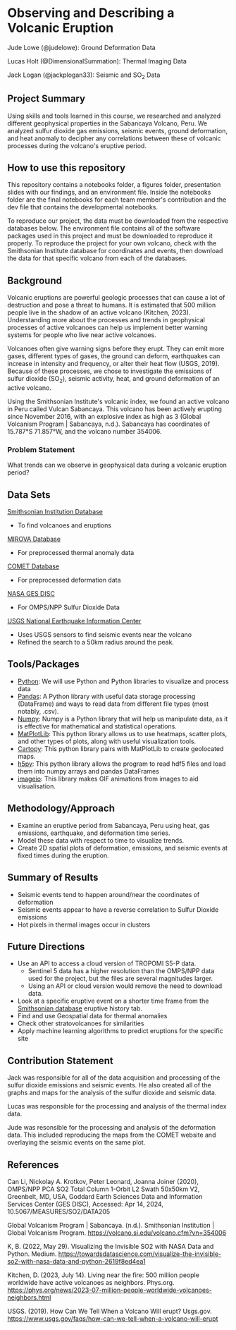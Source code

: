 # Observing and Describing a Volcanic Eruption 
Jude Lowe (@judelowe): Ground Deformation Data

Lucas Holt (@DimensionalSummation): Thermal Imaging Data

Jack Logan (@jackplogan33): Seismic and SO<sub>2</sub> Data

## Project Summary
Using skills and tools learned in this course, we researched and analyzed different geophysical properties in the Sabancaya Volcano, Peru. We analyzed sulfur dioxide gas emissions, seismic events, ground deformation, and heat anomaly to decipher any correlations between these of volcanic processes during the volcano's eruptive period.

## How to use this repository
This repository contains a notebooks folder, a figures folder, presentation slides with our findings, and an environment file. Inside the notebooks folder are the final notebooks for each team member's contribution and the dev file that contains the developmental notebooks.

To reproduce our project, the data must be downloaded from the respective databases below. The environment file contains all of the software packages used in this project and must be downloaded to reproduce it properly. To reproduce the project for your own volcano, check with the Smithsonian Institute database for coordinates and events, then download the data for that specific volcano from each of the databases.

## Background

Volcanic eruptions are powerful geologic processes that can cause a lot of destruction and pose a threat to humans. It is estimated that 500 million people live in the shadow of an active volcano (Kitchen, 2023). Understanding more about the processes and trends in geophysical processes of active volcanoes can help us implement better warning systems for people who live near active volcanoes.

Volcanoes often give warning signs before they erupt. They can emit more gases, different types of gases, the ground can deform, earthquakes can increase in intensity and frequency, or alter their heat flow (USGS, 2019). Because of these processes, we chose to investigate the emissions of sulfur dioxide (SO<sub>2</sub>), seismic activity, heat, and ground deformation of an active volcano. 

Using the Smithsonian Institute's volcanic index, we found an active volcano in Peru called Vulcan Sabancaya. This volcano has been actively erupting since November 2016, with an explosive index as high as 3 (Global Volcanism Program | Sabancaya, n.d.). Sabancaya has coordinates of 15.787°S 71.857°W, and the volcano number 354006.

### Problem Statement
What trends can we observe in geophysical data during a volcanic eruption period?

## Data Sets
[Smithsonian Institution Database](https://volcano.si.edu/volcano.cfm?vn=354006)
- To find volcanoes and eruptions

[MIROVA Database](https://www.mirovaweb.it/?action=volcanoDetails_OLI&volcano_id=354006)
- For preprocessed thermal anomaly data

[COMET Database](https://comet.nerc.ac.uk/comet-volcano-portal/volcano-index/South%20America/Peru/Sabancaya/S1_analysis)
- For preprocessed deformation data

[NASA GES DISC](https://disc.gsfc.nasa.gov/datasets/OMPS_NPP_NMSO2_PCA_L2_2/summary?keywords=sulfur%20dioxide)
- For OMPS/NPP Sulfur Dioxide Data

[USGS National Earthquake Information Center](https://earthquake.usgs.gov/earthquakes/map/?extent=-16.90443,-73.17169&extent=-15.1066,-70.25482&range=search&listOnlyShown=true&baseLayer=ocean&timeZone=utc&search=%7B%22name%22:%22Search%20Results%22,%22params%22:%7B%22starttime%22:%222010-01-01%2000:00:00%22,%22endtime%22:%222024-04-04%2023:59:59%22,%22minlatitude%22:-17.719,%22maxlongitude%22:-70.497,%22minlongitude%22:-77.528,%22latitude%22:-15.787,%22longitude%22:-71.857,%22maxradiuskm%22:50,%22minmagnitude%22:2.5,%22orderby%22:%22time%22%7D%7D)
- Uses USGS sensors to find seismic events near the volcano
- Refined the search to a 50km radius around the peak.

## Tools/Packages
- [Python](https://www.python.org/): We will use Python and Python libraries to visualize and process data
- [Pandas](https://pandas.pydata.org/): A Python library with useful data storage processing (DataFrame) and ways to read data from different file types (most notably, .csv).
- [Numpy](https://numpy.org/): Numpy is a Python library that will help us manipulate data, as it is effective for mathematical and statistical operations.
- [MatPlotLib](https://matplotlib.org/): This python library allows us to use heatmaps, scatter plots, and other types of plots, along with useful visualization tools.
- [Cartopy](https://pypi.org/project/Cartopy/): This python library pairs with MatPlotLib to create geolocated maps.
- [h5py](https://www.h5py.org/): This python library allows the program to read hdf5 files and load them into numpy arrays and pandas DataFrames
- [imageio](https://pypi.org/project/imageio/): This library makes GIF animations from images to aid visualisation.

## Methodology/Approach
- Examine an eruptive period from Sabancaya, Peru using heat, gas emissions, earthquake, and deformation time series.
- Model these data with respect to time to visualize trends.
- Create 2D spatial plots of deformation, emissions, and seismic events at fixed times during the eruption.

## Summary of Results
- Seismic events tend to happen around/near the coordinates of deformation ​
- Seismic events appear to have a reverse correlation to Sulfur Dioxide emissions​
- Hot pixels in thermal images occur in clusters

## Future Directions
- Use an API to access a cloud version of TROPOMI S5-P data.
    - Sentinel 5 data has a higher resolution than the OMPS/NPP data used for the project, but the files are several magnitudes larger.
    - Using an API or cloud version would remove the need to download data.
- Look at a specific eruptive event on a shorter time frame from the [Smithsonian database](https://volcano.si.edu/volcano.cfm?vn=354006) eruptive history tab.
- Find and use Geospatial data for thermal anomalies
- Check other stratovolcanoes for similarities
- Apply machine learning algorithms to predict eruptions for the specific site

## Contribution Statement
Jack was responsible for all of the data acquisition and processing of the sulfur dioxide emissions and seismic events. He also created all of the graphs and maps for the analysis of the sulfur dioxide and seismic data. 

Lucas was responsible for the processing and analysis of the thermal index data.

Jude was resonsible for the processing and analysis of the deformation data. This included reproducing the maps from the COMET website and overlaying the seismic events on the same plot.

## References
Can Li, Nickolay A. Krotkov, Peter Leonard, Joanna Joiner (2020), OMPS/NPP PCA SO2 Total Column 1-Orbit L2 Swath 50x50km V2, Greenbelt, MD, USA, Goddard Earth Sciences Data and Information Services Center (GES DISC), Accessed: Apr 14, 2024, 10.5067/MEASURES/SO2/DATA205

Global Volcanism Program | Sabancaya. (n.d.). Smithsonian Institution | Global Volcanism Program. https://volcano.si.edu/volcano.cfm?vn=354006

K, B. (2022, May 29). Visualizing the Invisible SO2 with NASA Data and Python. Medium. https://towardsdatascience.com/visualize-the-invisible-so2-with-nasa-data-and-python-2619f8ed4ea1

Kitchen, D. (2023, July 14). Living near the fire: 500 million people worldwide have active volcanoes as neighbors. Phys.org. https://phys.org/news/2023-07-million-people-worldwide-volcanoes-neighbors.html

USGS. (2019). How Can We Tell When a Volcano Will erupt? Usgs.gov. https://www.usgs.gov/faqs/how-can-we-tell-when-a-volcano-will-erupt
